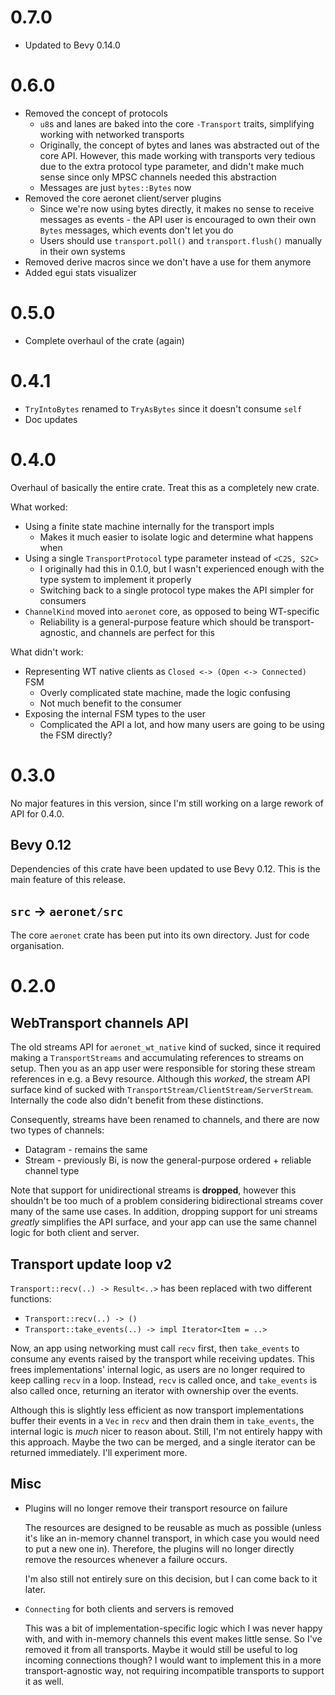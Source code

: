 # 0.7.0

* Updated to Bevy 0.14.0

# 0.6.0

* Removed the concept of protocols
  * `u8`s and lanes are baked into the core `-Transport` traits, simplifying working with networked
    transports
  * Originally, the concept of bytes and lanes was abstracted out of the core API. However, this
    made working with transports very tedious due to the extra protocol type parameter, and didn't
    make much sense since only MPSC channels needed this abstraction
  * Messages are just `bytes::Bytes` now
* Removed the core aeronet client/server plugins
  * Since we're now using bytes directly, it makes no sense to receive messages as events - the API
    user is encouraged to own their own `Bytes` messages, which events don't let you do
  * Users should use `transport.poll()` and `transport.flush()` manually in their own systems
* Removed derive macros since we don't have a use for them anymore
* Added egui stats visualizer

# 0.5.0

* Complete overhaul of the crate (again)

# 0.4.1

* `TryIntoBytes` renamed to `TryAsBytes` since it doesn't consume `self`
* Doc updates

# 0.4.0

Overhaul of basically the entire crate. Treat this as a completely new crate.

What worked:
* Using a finite state machine internally for the transport impls
  * Makes it much easier to isolate logic and determine what happens when
* Using a single `TransportProtocol` type parameter instead of `<C2S, S2C>`
  * I originally had this in 0.1.0, but I wasn't experienced enough with the type system to
    implement it properly
  * Switching back to a single protocol type makes the API simpler for consumers
* `ChannelKind` moved into `aeronet` core, as opposed to being WT-specific
  * Reliability is a general-purpose feature which should be transport-agnostic, and channels are
    perfect for this

What didn't work:
* Representing WT native clients as `Closed <-> (Open <-> Connected)` FSM
  * Overly complicated state machine, made the logic confusing
  * Not much benefit to the consumer
* Exposing the internal FSM types to the user
  * Complicated the API a lot, and how many users are going to be using the FSM directly?

# 0.3.0

No major features in this version, since I'm still working on a large rework of API for 0.4.0.

## Bevy 0.12

Dependencies of this crate have been updated to use Bevy 0.12. This is the main feature of this
release.

## `src` -> `aeronet/src`

The core `aeronet` crate has been put into its own directory. Just for code organisation.

# 0.2.0

## WebTransport channels API

The old streams API for `aeronet_wt_native` kind of sucked, since it required making a
`TransportStreams` and accumulating references to streams on setup. Then you as an app user were
responsible for storing these stream references in e.g. a Bevy resource. Although this *worked*,
the stream API surface kind of sucked with `TransportStream/ClientStream/ServerStream`. Internally
the code also didn't benefit from these distinctions.

Consequently, streams have been renamed to channels, and there are now two types of channels:
* Datagram - remains the same
* Stream - previously Bi, is now the general-purpose ordered + reliable channel type

Note that support for unidirectional streams is **dropped**, however this shouldn't be too much
of a problem considering bidirectional streams cover many of the same use cases. In addition,
dropping support for uni streams *greatly* simplifies the API surface, and your app can use the
same channel logic for both client and server.

## Transport update loop v2

`Transport::recv(..) -> Result<..>` has been replaced with two different functions:
* `Transport::recv(..) -> ()`
* `Transport::take_events(..) -> impl Iterator<Item = ..>`

Now, an app using networking must call `recv` first, then `take_events` to consume any events
raised by the transport while receiving updates. This frees implementations' internal logic, as
users are no longer required to keep calling `recv` in a loop. Instead, `recv` is called once, and
`take_events` is also called once, returning an iterator with ownership over the events.

Although this is slightly less efficient as now transport implementations buffer their events in a
`Vec` in `recv` and then drain them in `take_events`, the internal logic is *much* nicer to reason
about. Still, I'm not entirely happy with this approach. Maybe the two can be merged, and a single
iterator can be returned immediately. I'll experiment more.

## Misc

* Plugins will no longer remove their transport resource on failure

  The resources are designed to be reusable as much as possible (unless it's like an in-memory
  channel transport, in which case you would need to put a new one in). Therefore, the plugins will
  no longer directly remove the resources whenever a failure occurs.

  I'm also still not entirely sure on this decision, but I can come back to it later.
* `Connecting` for both clients and servers is removed

  This was a bit of implementation-specific logic which I was never happy with, and with in-memory
  channels this event makes little sense. So I've removed it from all transports. Maybe it would
  still be useful to log incoming connections though? I would want to implement this in a more
  transport-agnostic way, not requiring incompatible transports to support it as well.

